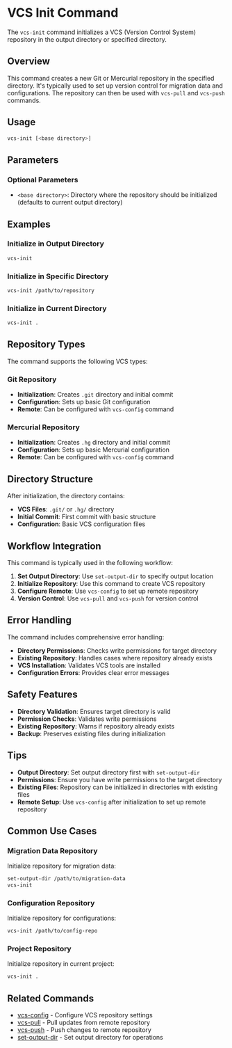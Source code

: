 # VCS Init Command

The `vcs-init` command initializes a VCS (Version Control System) repository in the output directory or specified directory.

## Overview

This command creates a new Git or Mercurial repository in the specified directory. It's typically used to set up version control for migration data and configurations. The repository can then be used with `vcs-pull` and `vcs-push` commands.

## Usage

```bash
vcs-init [<base directory>]
```

## Parameters

### Optional Parameters

- `<base directory>`: Directory where the repository should be initialized (defaults to current output directory)

## Examples

### Initialize in Output Directory

```bash
vcs-init
```

### Initialize in Specific Directory

```bash
vcs-init /path/to/repository
```

### Initialize in Current Directory

```bash
vcs-init .
```

## Repository Types

The command supports the following VCS types:

### Git Repository
- **Initialization**: Creates `.git` directory and initial commit
- **Configuration**: Sets up basic Git configuration
- **Remote**: Can be configured with `vcs-config` command

### Mercurial Repository
- **Initialization**: Creates `.hg` directory and initial commit
- **Configuration**: Sets up basic Mercurial configuration
- **Remote**: Can be configured with `vcs-config` command

## Directory Structure

After initialization, the directory contains:
- **VCS Files**: `.git/` or `.hg/` directory
- **Initial Commit**: First commit with basic structure
- **Configuration**: Basic VCS configuration files

## Workflow Integration

This command is typically used in the following workflow:

1. **Set Output Directory**: Use `set-output-dir` to specify output location
2. **Initialize Repository**: Use this command to create VCS repository
3. **Configure Remote**: Use `vcs-config` to set up remote repository
4. **Version Control**: Use `vcs-pull` and `vcs-push` for version control

## Error Handling

The command includes comprehensive error handling:

- **Directory Permissions**: Checks write permissions for target directory
- **Existing Repository**: Handles cases where repository already exists
- **VCS Installation**: Validates VCS tools are installed
- **Configuration Errors**: Provides clear error messages

## Safety Features

- **Directory Validation**: Ensures target directory is valid
- **Permission Checks**: Validates write permissions
- **Existing Repository**: Warns if repository already exists
- **Backup**: Preserves existing files during initialization

## Tips

- **Output Directory**: Set output directory first with `set-output-dir`
- **Permissions**: Ensure you have write permissions to the target directory
- **Existing Files**: Repository can be initialized in directories with existing files
- **Remote Setup**: Use `vcs-config` after initialization to set up remote repository

## Common Use Cases

### Migration Data Repository
Initialize repository for migration data:
```bash
set-output-dir /path/to/migration-data
vcs-init
```

### Configuration Repository
Initialize repository for configurations:
```bash
vcs-init /path/to/config-repo
```

### Project Repository
Initialize repository in current project:
```bash
vcs-init .
```

## Related Commands

- [vcs-config](vcs-config.md) - Configure VCS repository settings
- [vcs-pull](vcs-pull.md) - Pull updates from remote repository
- [vcs-push](vcs-push.md) - Push changes to remote repository
- [set-output-dir](set-output-dir.md) - Set output directory for operations 